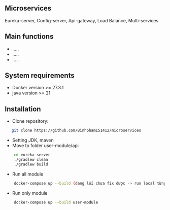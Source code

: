 ## Microservices
Eureka-server, Config-server, Api-gateway, Load Balance, Multi-services

## Main functions
- .....
- .....
- .....

## System requirements
- Docker version >= 27.3.1
- java version >= 21

## Installation
- Clone repository:
```bash
   git clone https://github.com/Binhpham151412/microservices
```
- Setting JDK, maven
- Move to folder user-module/api
```bash
    cd eureka-server
    ./gradlew clean
    ./gradlew build
```
- Run all module
```bash
    docker-compose up --build (đang lỗi chưa fix được -> run local từng module (eureka-server, config-server, api-gateway,...))
```
- Run only module
```bash
    docker-compose up --build user-module
```
